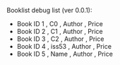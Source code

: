 Booklist debug list (ver 0.0.1):
- Book ID 1 , C0 , Author , Price
- Book ID 2 , C1 , Author , Price
- Book ID 3 , C2 , Author , Price
- Book ID 4 , iss53 , Author , Price
- Book ID 5 , Name , Author , Price

